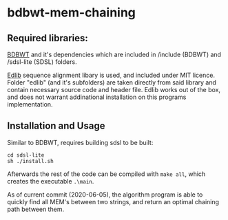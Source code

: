 # bdbwt-mem-chaining

## Required libraries:
[BDBWT](https://github.com/algbio/bdbwt) and it's dependencies which are included in /include (BDBWT) and /sdsl-lite (SDSL) folders.

[Edlib](https://github.com/Martinsos/edlib) sequence alignment libary is used, and included under MIT licence. Folder "edlib" (and it's subfolders) are taken directly from said library and contain necessary source code and header file. Edlib works out of the box, and does not warrant addinational installation on this programs implementation.

## Installation and Usage
Similar to BDBWT, requires building sdsl to be built:
```
cd sdsl-lite
sh ./install.sh
```
Afterwards the rest of the code can be compiled with `make all`, which creates the executable `.\main`.

As of current commit (2020-06-05), the algorithm program is able to quickly find all MEM's between two strings, and return an optimal chaining path between them.  

